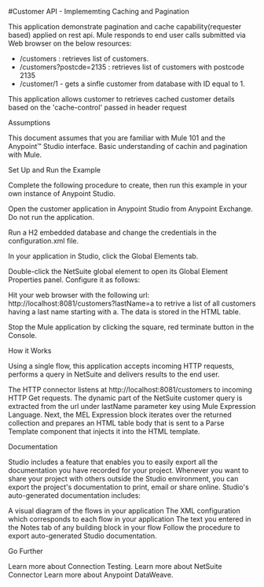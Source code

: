 #Customer API - Implememting Caching and Pagination

This application demonstrate pagination and cache capability(requester based) applied on rest api.
Mule responds to end user calls submitted via Web browser on the below resources:

- /customers : retrieves list of customers.
- /customers?postcde=2135 : retrieves list of customers with postcode 2135
- /customer/1 - gets a sinfle customer from database with ID equal to 1.

This application allows customer to retrieves cached customer details based on the 'cache-control' passed in header request

Assumptions

This document assumes that you are familiar with Mule 101 and the Anypoint™ Studio interface. Basic understanding of cachin and pagination with Mule.

Set Up and Run the Example

Complete the following procedure to create, then run this example in your own instance of Anypoint Studio.

Open the customer application in Anypoint Studio from Anypoint Exchange. Do not run the application.

Run a H2 embedded database and change the credentials in the configuration.xml file.


In your application in Studio, click the Global Elements tab.

Double-click the NetSuite global element to open its Global Element Properties panel. Configure it as follows:

 



Hit your web browser with the following url: http://localhost:8081/customers?lastName=a to retrive a list of all customers having a last name starting with a. The data is stored in the HTML table.

Stop the Mule application by clicking the square, red terminate button in the Console.

How it Works

Using a single flow, this application accepts incoming HTTP requests, performs a query in NetSuite and delivers results to the end user.

The HTTP connector listens at http://localhost:8081/customers to incoming HTTP Get requests. The dynamic part of the NetSuite customer query is extracted from the url under lastName parameter key using Mule Expression Language. Next, the MEL Expression block iterates over the returned collection and prepares an HTML table body that is sent to a Parse Template component that injects it into the HTML template.

Documentation

Studio includes a feature that enables you to easily export all the documentation you have recorded for your project. Whenever you want to share your project with others outside the Studio environment, you can export the project's documentation to print, email or share online. Studio's auto-generated documentation includes:

A visual diagram of the flows in your application
The XML configuration which corresponds to each flow in your application
The text you entered in the Notes tab of any building block in your flow
Follow the procedure to export auto-generated Studio documentation.

Go Further

Learn more about Connection Testing.
Learn more about NetSuite Connector
Learn more about Anypoint DataWeave.
